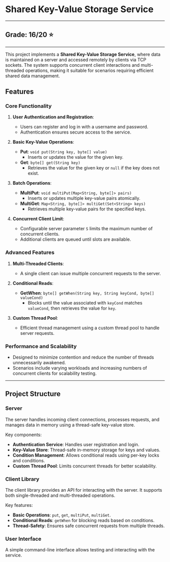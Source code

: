 # Shared Key-Value Storage Service

---
## Grade: 16/20 ⭐
---

This project implements a **Shared Key-Value Storage Service**, where data is maintained on a server and accessed remotely by clients via TCP sockets. The system supports concurrent client interactions and multi-threaded operations, making it suitable for scenarios requiring efficient shared data management.

## Features

### Core Functionality
1. **User Authentication and Registration**:
   - Users can register and log in with a username and password.
   - Authentication ensures secure access to the service.

2. **Basic Key-Value Operations**:
   - **Put**: `void put(String key, byte[] value)`
     - Inserts or updates the value for the given key.
   - **Get**: `byte[] get(String key)`
     - Retrieves the value for the given key or `null` if the key does not exist.

3. **Batch Operations**:
   - **MultiPut**: `void multiPut(Map<String, byte[]> pairs)`
     - Inserts or updates multiple key-value pairs atomically.
   - **MultiGet**: `Map<String, byte[]> multiGet(Set<String> keys)`
     - Retrieves multiple key-value pairs for the specified keys.

4. **Concurrent Client Limit**:
   - Configurable server parameter `S` limits the maximum number of concurrent clients.
   - Additional clients are queued until slots are available.

### Advanced Features
1. **Multi-Threaded Clients**:
   - A single client can issue multiple concurrent requests to the server.

2. **Conditional Reads**:
   - **GetWhen**: `byte[] getWhen(String key, String keyCond, byte[] valueCond)`
     - Blocks until the value associated with `keyCond` matches `valueCond`, then retrieves the value for `key`.

3. **Custom Thread Pool**:
   - Efficient thread management using a custom thread pool to handle server requests.

### Performance and Scalability
- Designed to minimize contention and reduce the number of threads unnecessarily awakened.
- Scenarios include varying workloads and increasing numbers of concurrent clients for scalability testing.

---

## Project Structure

### **Server**
The server handles incoming client connections, processes requests, and manages data in memory using a thread-safe key-value store.

Key components:
- **Authentication Service**: Handles user registration and login.
- **Key-Value Store**: Thread-safe in-memory storage for keys and values.
- **Condition Management**: Allows conditional reads using per-key locks and conditions.
- **Custom Thread Pool**: Limits concurrent threads for better scalability.

### **Client Library**
The client library provides an API for interacting with the server. It supports both single-threaded and multi-threaded operations.

Key features:
- **Basic Operations**: `put`, `get`, `multiPut`, `multiGet`.
- **Conditional Reads**: `getWhen` for blocking reads based on conditions.
- **Thread-Safety**: Ensures safe concurrent requests from multiple threads.

### **User Interface**
A simple command-line interface allows testing and interacting with the service.


